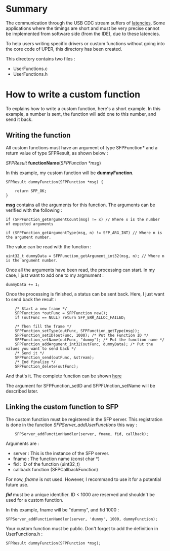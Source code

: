 # Summary
The communication through the USB CDC stream suffers of [latencies](https://github.com/nodesign/weio/wiki/WeIO-timings). Some applications where the timings are short and must be very precise cannot be implemented from software side (from the IDE), due to these latencies.

To help users writing specific drivers or custom functions without going into the core code of UPER, this directory has been created. 

This directory contains two files :

* UserFunctions.c
* UserFunctions.h

# How to write a custom function
To explains how to write a custom function, here's a short example. 
In this example, a number is sent, the function will add one to this number, and send it back.

## Writing the function
All custom functions must have an argument of type SFPFunction* and a return value of type SFPResult, as shown below :

*SFPResult* **functionName**(_SFPFunction *msg_)

In this example, my custom function will be **dummyFunction**.

`````
SFPResult dummyFunction(SFPFunction *msg) {

    return SFP_OK;
}
`````

**msg** contains all the arguments for this function. The arguments can be verified with the following :

```
if (SFPFunction_getArgumentCount(msg) != x) // Where x is the number of expected arguments

if (SFPFunction_getArgumentType(msg, n) != SFP_ARG_INT) // Where n is the argument number. 
```

The value can be read with the function :

```
uint32_t dummyData = SFPFunction_getArgument_int32(msg, n); // Where n is the argument number.
```

Once all the arguments have been read, the processing can start. In my case, I just want to add one to my argmument :

```
dummyData += 1;
```

Once the processing is finished, a status can be sent back. Here, I just want to send back the result :

```
    /* Start a new frame */
	SFPFunction *outFunc = SFPFunction_new();
	if (outFunc == NULL) return SFP_ERR_ALLOC_FAILED;
	
	/* Then fill the frame */
	SFPFunction_setType(outFunc, SFPFunction_getType(msg));
	SFPFunction_setID(outFunc, 1000); /* Put the Function ID */
	SFPFunction_setName(outFunc, "dummy"); /* Put the function name */
	SFPFunction_addArgument_int32(outFunc, dummyData); /* Put the values you want to send back */  
	/* Send it */
	SFPFunction_send(outFunc, &stream);
	/* End finalize */
	SFPFunction_delete(outFunc);
```

And that's it. The complete function can be shown [here](https://github.com/ks156/UPER/blob/newlib/UserFunctions/UserFunctions.c#L46-L71)

The argument for SFPFunction_setID and SFPFUnction_setName will be described later.

## Linking the custom function to SFP
The custom function must be registered in the SFP server. This registration is done in the function *SFPServer_addUserFunctions* this way :

```
	SFPServer_addFunctionHandler(server, fname, fid, callback);
```

Arguments are : 

* server : This is the instance of the SFP server. 
* fname : The function name (const char *)
* fid : ID of the function (uint32_t)
* callback function (SFPCallbackFunction)

For now, *fname* is not used. However, I recommand to use it for a potential future use.

__*fid*__ must be a unique identifier. ID < 1000 are reserved and shouldn't be used for a custom function.

In this example, fname will be "dummy", and fid 1000 :

```
SFPServer_addFunctionHandler(server, 'dummy', 1000, dummyFunction);
```

Your custom function must be public. Don't forget to add the definition in UserFunctions.h :

```
SFPResult dummyFunction(SFPFunction *msg);
```

